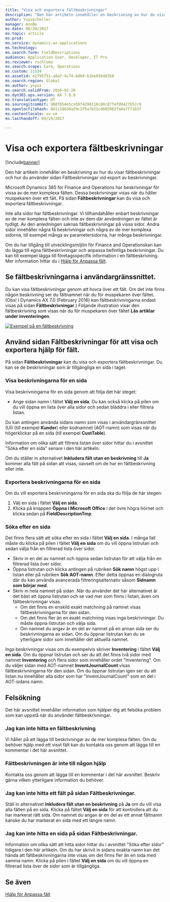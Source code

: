 ```yaml
---
title: "Visa och exportera fältbeskrivningar"
description: "Den här artikeln innehåller en beskrivning av hur du visar fältbeskrivningar och hur du använder sidan Fältbeskrivningar vid export av beskrivningar."
author: YuyuScheller
manager: AnnBe
ms.date: 06/20/2017
ms.topic: article
ms.prod: 
ms.service: dynamics-ax-applications
ms.technology: 
ms.search.form: FieldDescriptions
audience: Application User, Developer, IT Pro
ms.reviewer: rschloma
ms.search.scope: Core, Operations
ms.custom: 11534
ms.assetid: e2795f51-a8a7-4c74-bdb9-b1be93bdd358
ms.search.region: Global
ms.author: yuyus
ms.search.validFrom: 2016-02-28
ms.dyn365.ops.version: AX 7.0.0
ms.translationtype: HT
ms.sourcegitcommit: 908f854e5ca50f4298110c08c87fefd9427b5cc9
ms.openlocfilehash: 841c18630a59c3f5a7b51cd005962fa8a7f7163f
ms.contentlocale: sv-se
ms.lasthandoff: 09/29/2017

---
```


# <a name="view-and-export-field-descriptions"></a>Visa och exportera fältbeskrivningar

[!include[banner](../includes/banner.md)]


Den här artikeln innehåller en beskrivning av hur du visar fältbeskrivningar och hur du använder sidan Fältbeskrivningar vid export av beskrivningar.

Microsoft Dynamics 365 for Finance and Operations har beskrivningar för vissa av de mer komplexa fälten. Dessa beskrivningar visas när du håller muspekaren över ett fält. På sidan **Fältbeskrivningar** kan du visa och exportera fältbeskrivningar. 

Inte alla sidor har fältbeskrivningar. Vi tillhandahåller enbart beskrivningar av de mer komplexa fälten och inte av dem där användningen av fältet är tydligt. Av den anledningen saknas fältbeskrivningar på vissa sidor. Andra sidor innehåller några få beskrivningar och några av de mer komplexa sidorna, till exempel många av parametersidorna, har många beskrivningar. 

Om du har tillgång till utvecklingsmiljön för Finance and Operationskan kan du lägga till egna fältbeskrivningar och anpassa befintliga beskrivningar. Du kan till exempel lägga till företagsspecifik information i en fältbeskrivning. Mer information hittar du i [Hjälp för Anpassa fält](../../dev-itpro/user-interface/customize-field-help.md).

## <a name="see-field-descriptions-in-the-user-interface"></a>Se fältbeskrivningarna i användargränssnittet.
Du kan visa fältbeskrivningar genom att hovra över ett fält. Om det inte finns någon beskrivning ser du fältnamnet när du för muspekaren över fältet. (Obs! I Dynamics AX 7.0 (February 2016) kan fältbeskrivningarna endast visas på sidan **Fältbeskrivningar**.) Följande illustration visar den fältbeskrivning som visas när du för muspekaren över fältet **Lås artiklar under inventeringen**. 

[![Exempel på en fältbeskrivning](./media/field-description.png)](./media/field-description.png)

## <a name="use-the-field-descriptions-page-to-view-and-export-field-help"></a>Använd sidan Fältbeskrivningar för att visa och exportera hjälp för fält.
På sidan **Fältbeskrivningar** kan du visa och exportera fältbeskrivningar. Du kan se de beskrivningar som är tillgängliga en sida i taget.

### <a name="view-the-descriptions-for-a-page"></a>Visa beskrivningarna för en sida

Visa beskrivningarna för en sida genom att följa det här steget:

-   Ange sidan namn i fältet **Välj en sida**. Du kan också klicka på pilen om du vill öppna en lista över alla sidor och sedan bläddra i eller filtrera listan.

Du kan antingen använda sidans namn som visas i användargränssnittet (UI) (till exempel **Kunder**) eller kodnamnet (AOT-namn) som visas när du högerklickar på en sida (till exempel **CustTable**). 

Information om olika sätt att filtrera listan över sidor hittar du i avsnittet "Söka efter en sida" senare i den här artikeln. 

Om du ställer in alternativet **Inkludera fält utan en beskrivning** till **Ja** kommer alla fält på sidan att visas, oavsett om de har en fältbeskrivning eller inte.

### <a name="export-the-descriptions-for-a-page"></a>Exportera beskrivningarna för en sida

Om du vill exportera beskrivningarna för en sida ska du följa de här stegen:

1.  Välj en sida i fältet **Välj en sida**.
2.  Klicka på knappen **Öppna i Microsoft Office** i det övre högra hörnet och klicka sedan på **FieldDescriptionTmp**.

### <a name="searching-for-a-page"></a>Söka efter en sida

Det finns flera sätt att söka efter en sida i fältet **Välj en sida**. I många fall måste du klicka på pilen i fältet **Välj en sida** om du vill öppna listrutan och sedan välja från en filtrerad lista över sidor.

-   Skriv in en del av namnet och öppna sedan listrutan för att välja från en filtrerad lista över sidor.
-   Öppna listrutan och klicka antingen på rubriken **Sök namn** högst upp i listan eller på rubriken **Sök AOT-namn**. Efter detta öppnas en dialogruta där du kan använda avancerada filtreringsalternativ såsom **Sidnamn som börjar med**.
-   Skriv in hela namnet på sidan. När du använder det här alternativet är det bäst att öppna listrutan och se vad mer som finns i listan, även om fältbeskrivningar visas.
    -   Om det finns en enskild exakt matchning på namnet visas fältbeskrivningarna för den sidan.
    -   Om det finns fler än en exakt matchning visas inga beskrivningar. Du måste öppna listrutan och välja sida.
    -   Om namnet du angav är en del av namnet på en annan sida ser du beskrivningarna av sidan. Om du öppnar listrutan kan du se ytterligare sidor som innehåller det aktuella namnet.

Inga beskrivningar visas om du exempelvis skriver **Inventering** i fältet ****Välj en sida****. Om du öppnar listrutan och ser du att det finns två sidor med namnet **Inventering** och flera sidor som innehåller ordet "Inventering". Om du väljer sidan med AOT-namnet **InventJournalCount** visas fältbeskrivningarna för den sidan. Om du öppnar listrutan igen ser du att listan nu innehåller alla sidor som har "InventJournalCount" som en del i AOT-sidans namn.

## <a name="troubleshooting"></a>Felsökning
Det här avsnittet innehåller information som hjälper dig att felsöka problem som kan uppstå när du använder fältbeskrivningar.

### <a name="i-cant-find-a-field-description"></a>Jag kan inte hitta en fältbeskrivning

Vi håller på att lägga till beskrivningar av de mer komplexa fälten. Om du behöver hjälp med ett visst fält kan du kontakta oss genom att lägga till en kommentar i det här avsnittet.

### <a name="the-field-description-isnt-helpful"></a>Fältbeskrivningen är inte till någon hjälp

Kontakta oss genom att lägga till en kommentar i det här avsnittet. Beskriv gärna vilken ytterligare information du behöver.

### <a name="i-cant-find-a-field-on-the-field-descriptions-page"></a>Jag kan inte hitta ett fält på sidan Fältbeskrivningar.

Ställ in alternativet **Inkludera fält utan en beskrivning** på **Ja** om du vill visa alla fälten på en sida. Klicka på fältet **Välj en sida** för att kontrollera att du har markerat rätt sida. Om namnet du angav är en del av ett annat fältnamn kanske du har markerat en sida med ett längre namn.

### <a name="i-cant-find-a-page-on-the-field-descriptions-page"></a>Jag kan inte hitta en sida på sidan Fältbeskrivningar.

Information om olika sätt att hitta sidor hittar du i avsnittet "Söka efter sidor" tidigare i den här artikeln. Om du har skrivit in sidans exakta namn kan det hända att fältbeskrivningarna inte visas om det finns fler än en sida med samma namn. Klicka på pilen i fältet **Välj en sida** om du vill öppna en filtrerad lista över de sidor som är tillgängliga.

<a name="see-also"></a>Se även
--------

[Hjälp för Anpassa fält](../../dev-itpro/user-interface/customize-field-help.md)





